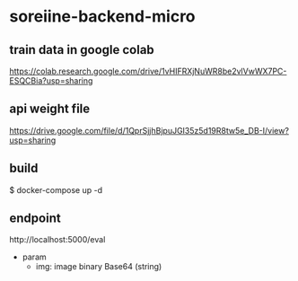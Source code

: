 # soreiine-backend-micro

## train data in google colab
https://colab.research.google.com/drive/1vHIFRXjNuWR8be2vlVwWX7PC-ESQCBia?usp=sharing

## api weight file
https://drive.google.com/file/d/1QprSjjhBjpuJGI35z5d19R8tw5e_DB-I/view?usp=sharing

## build
$ docker-compose up -d

## endpoint
http://localhost:5000/eval
- param
    - img: image binary Base64 (string)